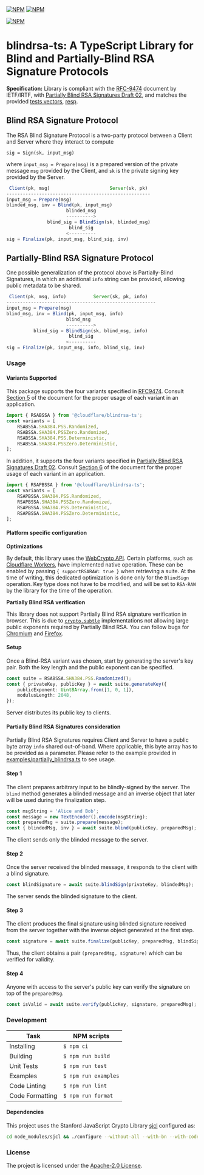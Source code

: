 [![NPM](https://img.shields.io/npm/v/@cloudflare/blindrsa-ts?style=plastic)](https://www.npmjs.com/package/@cloudflare/blindrsa-ts) [![NPM](https://img.shields.io/npm/l/@cloudflare/blindrsa-ts?style=plastic)](LICENSE.txt)

[![NPM](https://nodei.co/npm/@cloudflare/blindrsa-ts.png)](https://www.npmjs.com/package/@cloudflare/blindrsa-ts)

# blindrsa-ts: A TypeScript Library for Blind and Partially-Blind RSA Signature Protocols

**Specification:** Library is compliant with the [RFC-9474](https://www.rfc-editor.org/info/rfc9474) document by IETF/IRTF, with [Partially Blind RSA Signatures Draft 02](https://datatracker.ietf.org/doc/html/draft-amjad-cfrg-partially-blind-rsa-02), and matches the provided [tests vectors](https://www.rfc-editor.org/rfc/rfc9474.html#appendix-A), [resp](https://datatracker.ietf.org/doc/html/draft-amjad-cfrg-partially-blind-rsa-02#name-test-vectors).

## Blind RSA Signature Protocol

The RSA Blind Signature Protocol is a two-party protocol between a Client and Server where they interact to compute

`sig = Sign(sk, input_msg)`

where `input_msg = Prepare(msg)` is a prepared version of the private message `msg` provided by the Client, and `sk` is the private signing key provided by the Server.

```js
 Client(pk, msg)                      Server(sk, pk)
-----------------------------------------------------
input_msg = Prepare(msg)
blinded_msg, inv = Blind(pk, input_msg)
                      blinded_msg
                      ---------->
               blind_sig = BlindSign(sk, blinded_msg)
                       blind_sig
                      <----------
sig = Finalize(pk, input_msg, blind_sig, inv)
```

## Partially-Blind RSA Signature Protocol

One possible generalization of the protocol above is Partially-Blind Signatures, in which an additional `info` string can be provided, allowing public metadata to be shared.

```js
 Client(pk, msg, info)          Server(sk, pk, info)
-------------------------------------------------------
input_msg = Prepare(msg)
blind_msg, inv = Blind(pk, input_msg, info)
                      blind_msg
                      ---------->
          blind_sig = BlindSign(sk, blind_msg, info)
                       blind_sig
                      <----------
sig = Finalize(pk, input_msg, info, blind_sig, inv)
```

### Usage

#### Variants Supported

This package supports the four variants specified in [RFC9474](https://www.rfc-editor.org/info/rfc9474). Consult [Section 5](https://www.rfc-editor.org/rfc/rfc9474.html#section-5) of the document for the proper usage of each variant in an application.

```ts
import { RSABSSA } from '@cloudflare/blindrsa-ts';
const variants = [
    RSABSSA.SHA384.PSS.Randomized,
    RSABSSA.SHA384.PSSZero.Randomized,
    RSABSSA.SHA384.PSS.Deterministic,
    RSABSSA.SHA384.PSSZero.Deterministic,
];
```

In addition, it supports the four variants specified in [Partially Blind RSA Signatures Draft 02](https://datatracker.ietf.org/doc/html/draft-amjad-cfrg-partially-blind-rsa-02). Consult [Section 6](https://datatracker.ietf.org/doc/html/draft-amjad-cfrg-partially-blind-rsa-02#name-rsapbssa-variants) of the document for the proper usage of each variant in an application.

```ts
import { RSAPBSSA } from '@cloudflare/blindrsa-ts';
const variants = [
    RSAPBSSA.SHA384.PSS.Randomized,
    RSAPBSSA.SHA384.PSSZero.Randomized,
    RSAPBSSA.SHA384.PSS.Deterministic,
    RSAPBSSA.SHA384.PSSZero.Deterministic,
];
```

#### Platform specific configuration

**Optimizations**

By default, this library uses the [WebCrypto API](https://w3c.github.io/webcrypto/). Certain platforms, such as [Cloudflare Workers](https://github.com/cloudflare/workerd/blob/6b63c701e263a311c2a3ce64e2aeada69afc32a1/src/workerd/api/crypto-impl-asymmetric.c%2B%2B#L827-L868), have implemented native operation. These can be enabled by passing `{ supportRSARAW: true }` when retrieving a suite.
At the time of writing, this dedicated optimization is done only for the `BlindSign` operation. Key type does not have to be modified, and will be set to `RSA-RAW` by the library for the time of the operation.

**Partially Blind RSA verification**

This library does not support Partially Blind RSA signature verification in browser. This is due to [`crypto.subtle`](https://developer.mozilla.org/en-US/docs/Web/API/Crypto/subtle) implementations not allowing large public exponents required by Partially Blind RSA. You can follow bugs for [Chromium](https://issues.chromium.org/issues/340178598) and [Firefox](https://bugzilla.mozilla.org/show_bug.cgi?id=1896444).

#### Setup

Once a Blind-RSA variant was chosen, start by generating the server's key pair. Both the key length and the public exponent can be specified.

```ts
const suite = RSABSSA.SHA384.PSS.Randomized();
const { privateKey, publicKey } = await suite.generateKey({
    publicExponent: Uint8Array.from([1, 0, 1]),
    modulusLength: 2048,
});
```

Server distributes its public key to clients.

#### Partially Blind RSA Signatures consideration

Partially Blind RSA Signatures requires Client and Server to have a public byte array `info` shared out-of-band. Where applicable, this byte array has to be provided as a parameter. Please refer to the example provided in [examples/partially_blindrsa.ts](./examples/partially_blindrsa.ts) to see usage.

#### Step 1

The client prepares arbitrary input to be blindly-signed by the server. The `blind` method generates a blinded message and an inverse object that later will be used during the finalization step.

```ts
const msgString = 'Alice and Bob';
const message = new TextEncoder().encode(msgString);
const preparedMsg = suite.prepare(message);
const { blindedMsg, inv } = await suite.blind(publicKey, preparedMsg);
```

The client sends only the blinded message to the server.

#### Step 2

Once the server received the blinded message, it responds to the client with a blind signature.

```ts
const blindSignature = await suite.blindSign(privateKey, blindedMsg);
```

The server sends the blinded signature to the client.

#### Step 3

The client produces the final signature using blinded signature received from the server together with the inverse object generated at the first step.

```ts
const signature = await suite.finalize(publicKey, preparedMsg, blindSignature, inv);
```

Thus, the client obtains a pair `(preparedMsg, signature)` which can be verified for validity.

#### Step 4

Anyone with access to the server's public key can verify the signature on top of the `preparedMsg`.

```ts
const isValid = await suite.verify(publicKey, signature, preparedMsg); // true
```

### Development

| Task            | NPM scripts          |
| --------------- | -------------------- |
| Installing      | `$ npm ci`           |
| Building        | `$ npm run build`    |
| Unit Tests      | `$ npm run test`     |
| Examples        | `$ npm run examples` |
| Code Linting    | `$ npm run lint`     |
| Code Formatting | `$ npm run format`   |

#### Dependencies

This project uses the Stanford JavaScript Crypto Library [sjcl](https://github.com/bitwiseshiftleft/sjcl) configured as:

```sh
cd node_modules/sjcl && ./configure --without-all --with-bn --with-codecBase64 --with-codecBytes --compress=none
```

### License

The project is licensed under the [Apache-2.0 License](LICENSE.txt).
